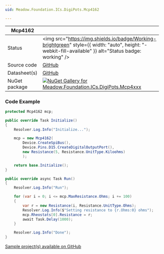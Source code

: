 ```yaml
---
uid: Meadow.Foundation.ICs.DigiPots.Mcp4162

---
```


| Mcp4162 | |
|--------|--------|
| Status | <img src="https://img.shields.io/badge/Working-brightgreen" style={{ width: "auto", height: "-webkit-fill-available" }} alt="Status badge: working" /> |
| Source code | [GitHub](https://github.com/WildernessLabs/Meadow.Foundation/tree/main/Source/Meadow.Foundation.Peripherals/ICs.DigiPots.Mcp4xxx) |
| Datasheet(s) | [GitHub](https://github.com/WildernessLabs/Meadow.Foundation/tree/main/Source/Meadow.Foundation.Peripherals/ICs.DigiPots.Mcp4xxx/Datasheet) |
| NuGet package | <a href="https://www.nuget.org/packages/Meadow.Foundation.ICs.DigiPots.Mcp4xxx/" target="_blank"><img src="https://img.shields.io/nuget/v/Meadow.Foundation.ICs.DigiPots.Mcp4xxx.svg?label=Meadow.Foundation.ICs.DigiPots.Mcp4xxx" alt="NuGet Gallery for Meadow.Foundation.ICs.DigiPots.Mcp4xxx" /></a> |

### Code Example

```csharp
protected Mcp4162 mcp;

public override Task Initialize()
{
    Resolver.Log.Info("Initialize...");

    mcp = new Mcp4162(
        Device.CreateSpiBus(),
        Device.Pins.D15.CreateDigitalOutputPort(),
        new Resistance(5, Resistance.UnitType.Kiloohms)
        );

    return base.Initialize();
}

public override async Task Run()
{
    Resolver.Log.Info("Run");

    for (var i = 0; i <= mcp.MaxResistance.Ohms; i += 100)
    {
        var r = new Resistance(i, Resistance.UnitType.Ohms);
        Resolver.Log.Info($"Setting resistance to {r.Ohms:0} ohms");
        mcp.Rheostats[0].Resistance = r;
        await Task.Delay(1000);
    }

    Resolver.Log.Info("Done");
}

```

[Sample project(s) available on GitHub](https://github.com/WildernessLabs/Meadow.Foundation/tree/main/Source/Meadow.Foundation.Peripherals/ICs.DigiPots.Mcp4xxx/Samples/Mcp4162_Sample)

